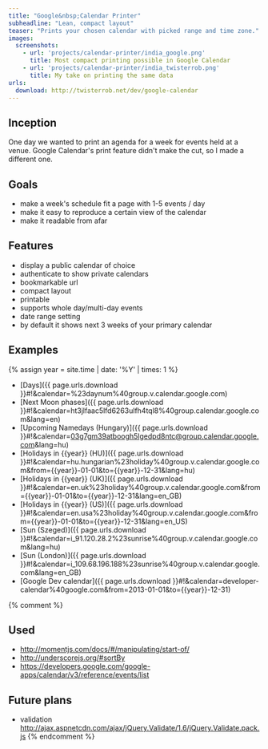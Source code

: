 ```yaml
---
title: "Google&nbsp;Calendar Printer"
subheadline: "Lean, compact layout"
teaser: "Prints your chosen calendar with picked range and time zone."
images:
  screenshots:
    - url: 'projects/calendar-printer/india_google.png'
      title: Most compact printing possible in Google Calendar
    - url: 'projects/calendar-printer/india_twisterrob.png'
      title: My take on printing the same data
urls:
  download: http://twisterrob.net/dev/google-calendar
---
```


## Inception
One day we wanted to print an agenda for a week for events held at a venue. Google Calendar's print feature didn't make the cut, so I made a different one.

## Goals

 * make a week's schedule fit a page with 1-5 events / day
 * make it easy to reproduce a certain view of the calendar
 * make it readable from afar

## Features

 * display a public calendar of choice
 * authenticate to show private calendars
 * bookmarkable url
 * compact layout
 * printable
 * supports whole day/multi-day events
 * date range setting
 * by default it shows next 3 weeks of your primary calendar

## Examples
{% assign year = site.time | date: '%Y' | times: 1 %}
 * [Days]({{ page.urls.download }}#!&calendar=%23daynum%40group.v.calendar.google.com)
 * [Next Moon phases]({{ page.urls.download }}#!&calendar=ht3jlfaac5lfd6263ulfh4tql8%40group.calendar.google.com&lang=en)
 * [Upcoming Namedays (Hungary)]({{ page.urls.download }}#!&calendar=03g7gm39atboogh5lgedpd8ntc@group.calendar.google.com&lang=hu)
 * [Holidays in {{year}} (HU)]({{ page.urls.download }}#!&calendar=hu.hungarian%23holiday%40group.v.calendar.google.com&from={{year}}-01-01&to={{year}}-12-31&lang=hu)
 * [Holidays in {{year}} (UK)]({{ page.urls.download }}#!&calendar=en.uk%23holiday%40group.v.calendar.google.com&from={{year}}-01-01&to={{year}}-12-31&lang=en_GB)
 * [Holidays in {{year}} (US)]({{ page.urls.download }}#!&calendar=en.usa%23holiday%40group.v.calendar.google.com&from={{year}}-01-01&to={{year}}-12-31&lang=en_US)
 * [Sun (Szeged)]({{ page.urls.download }}#!&calendar=i_91.120.28.2%23sunrise%40group.v.calendar.google.com&lang=hu)
 * [Sun (London)]({{ page.urls.download }}#!&calendar=i_109.68.196.188%23sunrise%40group.v.calendar.google.com&lang=en_GB)
 * [Google Dev calendar]({{ page.urls.download }}#!&calendar=developer-calendar%40google.com&from=2013-01-01&to={{year}}-12-31)

{% comment %}
## Used
 * http://momentjs.com/docs/#/manipulating/start-of/
 * http://underscorejs.org/#sortBy
 * https://developers.google.com/google-apps/calendar/v3/reference/events/list
## Future plans
 * validation http://ajax.aspnetcdn.com/ajax/jQuery.Validate/1.6/jQuery.Validate.pack.js
{% endcomment %}
